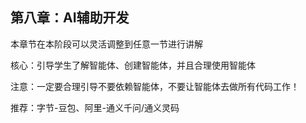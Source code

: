 ## 第八章：AI辅助开发

本章节在本阶段可以灵活调整到任意一节进行讲解

核心：引导学生了解智能体、创建智能体，并且合理使用智能体

注意：一定要合理引导不要依赖智能体，不要让智能体去做所有代码工作！

推荐：字节-豆包、阿里-通义千问/通义灵码